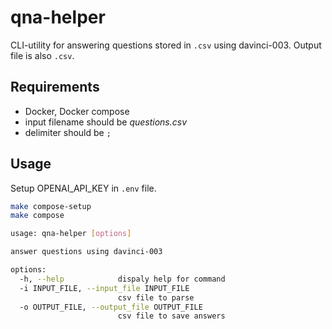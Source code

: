 # qna-helper

CLI-utility for answering questions stored in `.csv` using davinci-003. Output file is also `.csv`.

## Requirements

* Docker, Docker compose
* input filename should be _questions.csv_
* delimiter should be `;`

## Usage

Setup OPENAI_API_KEY in `.env` file.

```bash
make compose-setup
make compose
```

```bash
usage: qna-helper [options]

answer questions using davinci-003

options:
  -h, --help            dispaly help for command
  -i INPUT_FILE, --input_file INPUT_FILE
                        csv file to parse
  -o OUTPUT_FILE, --output_file OUTPUT_FILE
                        csv file to save answers
```
